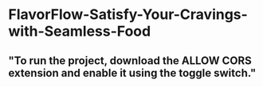 # FlavorFlow-Satisfy-Your-Cravings-with-Seamless-Food

## "To run the project, download the ALLOW CORS extension and enable it using the toggle switch."
